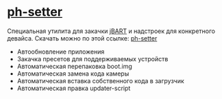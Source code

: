 # [ph-setter][ph-setter]

Специальная утилита для закачки [jBART][jbart] и надстроек для конкретного девайса.
Скачать можно по этой ссылке: [ph-setter][ph-setter]

  - Автообновление приложения
  - Закачка пресетов для поддерживаемых устройств
  - Автоматическая перепаковка boot.img
  - Автоматическая замена кода камеры
  - Автоматическая вставка собственного кода в загрузчик
  - Автоматическая правка updater-script

   [jbart]: <https://github.com/BurgerZ/jBART>
   [ph-setter]: <https://github.com/PortHuntersDev/ph-buildings/raw/master/ph-setter/dist/ph-setter.jar>
